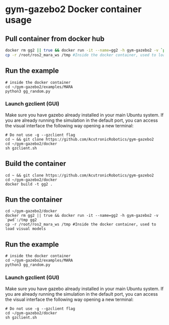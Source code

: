 # gym-gazebo2 Docker container usage

## Pull container from docker hub

```bash
docker rm gg2 || true && docker run -it --name=gg2 -h gym-gazebo2 -v `pwd`:/tmp acutronicrobotics/gym-gazebo2
cp -r /root/ros2_mara_ws /tmp #Inside the docker container, used to load visual models
```

## Run the example
```shell 
# inside the docker container
cd ~/gym-gazebo2/examples/MARA
python3 gg_random.py
```

### Launch gzclient (GUI)

 Make sure you have gazebo already installed in your main Ubuntu system. If you are already running the simulation in the default port, you can access the visual interface the following way opening a new terminal:
```shell
# Do not use -g --gzclient flag
cd ~ && git clone https://github.com/AcutronicRobotics/gym-gazebo2
cd ~/gym-gazebo2/docker
sh gzclient.sh
 ```



## Build the container

```shell
cd ~ && git clone https://github.com/AcutronicRobotics/gym-gazebo2
cd ~/gym-gazebo2/docker
docker build -t gg2 .
```

## Run the container

```shell
cd ~/gym-gazebo2/docker
docker rm gg2 || true && docker run -it --name=gg2 -h gym-gazebo2 -v `pwd`:/tmp gg2
cp -r /root/ros2_mara_ws /tmp #Inside the docker container, used to load visual models
```

## Run the example
```shell
# inside the docker container
cd ~/gym-gazebo2/examples/MARA
python3 gg_random.py
```

### Launch gzclient (GUI)

Make sure you have gazebo already installed in your main Ubuntu system. If you are already running the simulation in the default port, you can access the visual interface the following way opening a new terminal:
```shell
# Do not use -g --gzclient flag
cd ~/gym-gazebo2/docker
sh gzclient.sh
```
